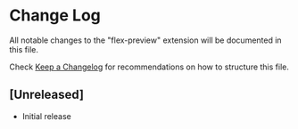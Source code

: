# Change Log

All notable changes to the "flex-preview" extension will be documented in this file.

Check [Keep a Changelog](http://keepachangelog.com/) for recommendations on how to structure this file.

## [Unreleased]

- Initial release